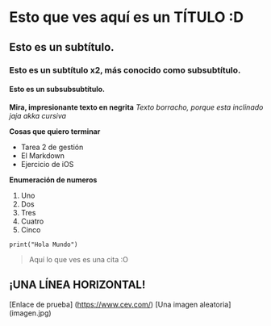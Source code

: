 # Esto que ves aquí es un TÍTULO :D
## Esto es un subtítulo.
### Esto es un subtítulo x2, más conocido como subsubtítulo.
#### Esto es un subsubsubtítulo.

**Mira, impresionante texto en negrita**
*Texto borracho, porque esta inclinado jaja akka cursiva*

**Cosas que quiero terminar**
- Tarea 2 de gestión
- El Markdown
- Ejercicio de iOS

**Enumeración de numeros**
1. Uno
2. Dos
3. Tres
4. Cuatro
5. Cinco

`print("Hola Mundo")`

> Aquí lo que ves es una cita :O

¡UNA LÍNEA HORIZONTAL!
---
[Enlace de prueba] (https://www.cev.com/)
[Una imagen aleatoria] (imagen.jpg)
